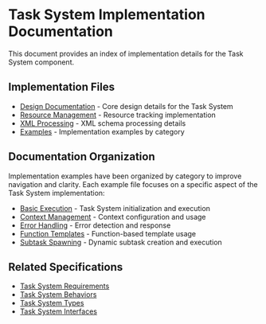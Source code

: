 # Task System Implementation Documentation
    
This document provides an index of implementation details for the Task System component.
    
## Implementation Files
    
- [Design Documentation](./design.md) - Core design details for the Task System
- [Resource Management](./resource-management.md) - Resource tracking implementation
- [XML Processing](./xml-processing.md) - XML schema processing details
- [Examples](./examples/) - Implementation examples by category
    
## Documentation Organization
    
Implementation examples have been organized by category to improve navigation and clarity. Each example file focuses on a specific aspect of the Task System implementation:
    
- [Basic Execution](./examples/basic-execution.md) - Task System initialization and execution
- [Context Management](./examples/context-management.md) - Context configuration and usage
- [Error Handling](./examples/error-handling.md) - Error detection and response
- [Function Templates](./examples/function-templates.md) - Function-based template usage
- [Subtask Spawning](./examples/subtask-spawning.md) - Dynamic subtask creation and execution
    
## Related Specifications
    
- [Task System Requirements](../spec/requirements.md)
- [Task System Behaviors](../spec/behaviors.md)
- [Task System Types](../spec/types.md)
- [Task System Interfaces](../spec/interfaces.md)

